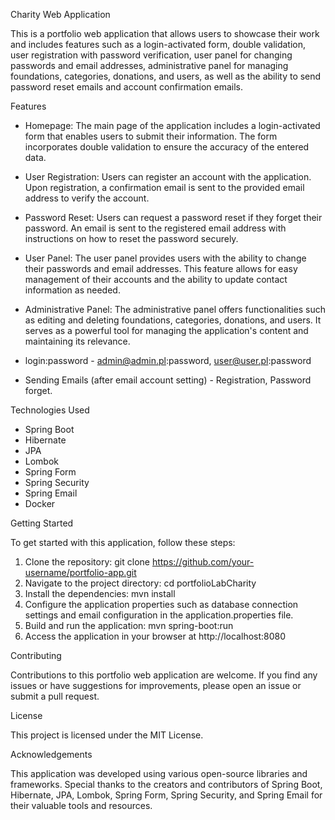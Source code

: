 Charity Web Application

This is a portfolio web application that allows users to showcase their work and includes features such as a login-activated form, double validation, user registration with password verification, user panel for changing passwords and email addresses, administrative panel for managing foundations, categories, donations, and users, as well as the ability to send password reset emails and account confirmation emails.

Features
* Homepage: The main page of the application includes a login-activated form that enables users to submit their information. The form incorporates double validation to ensure the accuracy of the entered data.

* User Registration: Users can register an account with the application. Upon registration, a confirmation email is sent to the provided email address to verify the account.

* Password Reset: Users can request a password reset if they forget their password. An email is sent to the registered email address with instructions on how to reset the password securely.

* User Panel: The user panel provides users with the ability to change their passwords and email addresses. This feature allows for easy management of their accounts and the ability to update contact information as needed.

* Administrative Panel: The administrative panel offers functionalities such as editing and deleting foundations, categories, donations, and users. It serves as a powerful tool for managing the application's content and maintaining its relevance.

* login:password - admin@admin.pl:password, user@user.pl:password

* Sending Emails (after email account setting) - Registration, Password forget.


Technologies Used
* Spring Boot
* Hibernate
* JPA
* Lombok
* Spring Form
* Spring Security
* Spring Email
* Docker

Getting Started

To get started with this application, follow these steps:

1. Clone the repository: git clone https://github.com/your-username/portfolio-app.git
2. Navigate to the project directory: cd portfolioLabCharity
3. Install the dependencies: mvn install
4. Configure the application properties such as database connection settings and email configuration in the application.properties file.
5. Build and run the application: mvn spring-boot:run
6. Access the application in your browser at http://localhost:8080

Contributing

Contributions to this portfolio web application are welcome. If you find any issues or have suggestions for improvements, please open an issue or submit a pull request.

License

This project is licensed under the MIT License.

Acknowledgements

This application was developed using various open-source libraries and frameworks. Special thanks to the creators and contributors of Spring Boot, Hibernate, JPA, Lombok, Spring Form, Spring Security, and Spring Email for their valuable tools and resources.
